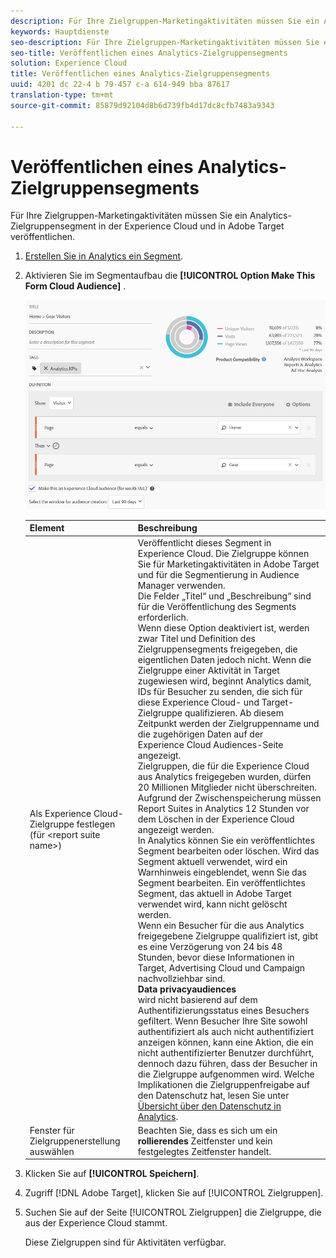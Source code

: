 ```yaml
---
description: Für Ihre Zielgruppen-Marketingaktivitäten müssen Sie ein Analytics-Zielgruppensegment in der Experience Cloud und in Adobe Target veröffentlichen.
keywords: Hauptdienste
seo-description: Für Ihre Zielgruppen-Marketingaktivitäten müssen Sie ein Analytics-Zielgruppensegment in der Experience Cloud und in Adobe Target veröffentlichen.
seo-title: Veröffentlichen eines Analytics-Zielgruppensegments
solution: Experience Cloud
title: Veröffentlichen eines Analytics-Zielgruppensegments
uuid: 4201 dc 22-4 b 79-457 c-a 614-949 bba 87617
translation-type: tm+mt
source-git-commit: 85879d92104d8b6d739fb4d17dc8cfb7483a9343

---
```



# Veröffentlichen eines Analytics-Zielgruppensegments

Für Ihre Zielgruppen-Marketingaktivitäten müssen Sie ein Analytics-Zielgruppensegment in der Experience Cloud und in Adobe Target veröffentlichen.

1. [Erstellen Sie in Analytics ein Segment](https://marketing.adobe.com/resources/help/en_US/analytics/segment/seg_build.html).
1. Aktivieren Sie im Segmentaufbau die **[!UICONTROL Option Make This Form Cloud Audience]** .

   ![](assets/ec_audience_example.png)

   | Element | Beschreibung |
   |--- |---|
   | Als Experience Cloud-Zielgruppe festlegen (für &lt;report suite name&gt;) | Veröffentlicht dieses Segment in Experience Cloud. Die Zielgruppe können Sie für Marketingaktivitäten in Adobe Target und für die Segmentierung in Audience Manager verwenden.<br>Die Felder „Titel“ und „Beschreibung“ sind für die Veröffentlichung des Segments erforderlich.<br>Wenn diese Option deaktiviert ist, werden zwar Titel und Definition des Zielgruppensegments freigegeben, die eigentlichen Daten jedoch nicht. Wenn die Zielgruppe einer Aktivität in Target zugewiesen wird, beginnt Analytics damit, IDs für Besucher zu senden, die sich für diese Experience Cloud- und Target-Zielgruppe qualifizieren. Ab diesem Zeitpunkt werden der Zielgruppenname und die zugehörigen Daten auf der Experience Cloud Audiences-Seite angezeigt.<br>Zielgruppen, die für die Experience Cloud aus Analytics freigegeben wurden, dürfen 20 Millionen Mitglieder nicht überschreiten.<br>Aufgrund der Zwischenspeicherung müssen Report Suites in Analytics 12 Stunden vor dem Löschen in der Experience Cloud angezeigt werden.<br>In Analytics können Sie ein veröffentlichtes Segment bearbeiten oder löschen. Wird das Segment aktuell verwendet, wird ein Warnhinweis eingeblendet, wenn Sie das Segment bearbeiten. Ein veröffentlichtes Segment, das aktuell in Adobe Target verwendet wird, kann nicht gelöscht werden.<br>Wenn ein Besucher für die aus Analytics freigegebene Zielgruppe qualifiziert ist, gibt es eine Verzögerung von 24 bis 48 Stunden, bevor diese Informationen in Target, Advertising Cloud und Campaign nachvollziehbar sind.<br>**Data privacyaudiences**<br>wird nicht basierend auf dem Authentifizierungsstatus eines Besuchers gefiltert. Wenn Besucher Ihre Site sowohl authentifiziert als auch nicht authentifiziert anzeigen können, kann eine Aktion, die ein nicht authentifizierter Benutzer durchführt, dennoch dazu führen, dass der Besucher in die Zielgruppe aufgenommen wird. Welche Implikationen die Zielgruppenfreigabe auf den Datenschutz hat, lesen Sie unter [Übersicht über den Datenschutz in Analytics](https://marketing.adobe.com/resources/help/en_US/reference/?f=c_Privacy_Overview). |
   | Fenster für Zielgruppenerstellung auswählen | Beachten Sie, dass es sich um ein **rollierendes** Zeitfenster und kein festgelegtes Zeitfenster handelt. |

1. Klicken Sie auf **[!UICONTROL Speichern]**.
1. Zugriff [!DNL Adobe Target], klicken Sie auf [!UICONTROL Zielgruppen].
1. Suchen Sie auf der Seite [!UICONTROL Zielgruppen] die Zielgruppe, die aus der Experience Cloud stammt.

   Diese Zielgruppen sind für Aktivitäten verfügbar.
